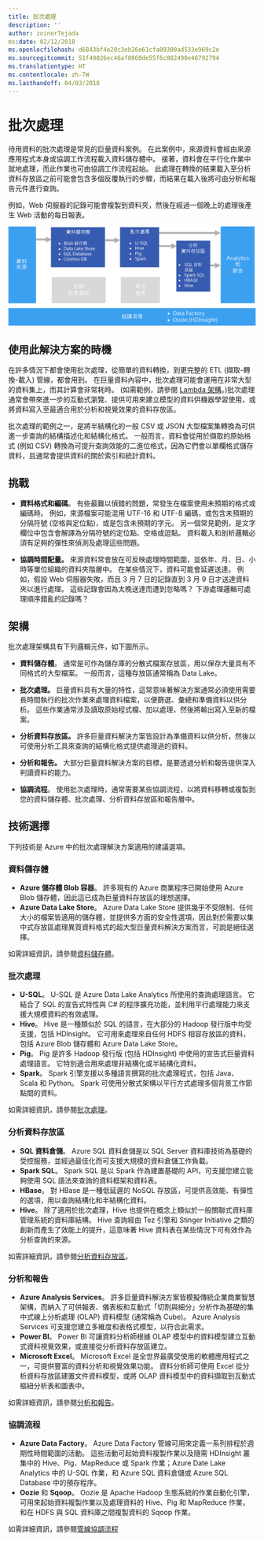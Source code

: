 ```yaml
---
title: 批次處理
description: ''
author: zoinerTejada
ms:date: 02/12/2018
ms.openlocfilehash: d6843bf4e20c3eb26e61cfa09300ad533e969c2e
ms.sourcegitcommit: 51f49026ec46af0860de55f6c082490e46792794
ms.translationtype: HT
ms.contentlocale: zh-TW
ms.lasthandoff: 04/03/2018
---
```

# <a name="batch-processing"></a>批次處理

待用資料的批次處理是常見的巨量資料案例。 在此案例中，來源資料會經由來源應用程式本身或協調工作流程載入資料儲存體中。 接著，資料會在平行化作業中就地處理，而此作業也可由協調工作流程起始。 此處理在轉換的結果載入至分析資料存放區之前可能會包含多個反覆執行的步驟，而結果在載入後將可由分析和報告元件進行查詢。

例如，Web 伺服器的記錄可能會複製到資料夾，然後在經過一個晚上的處理後產生 Web 活動的每日報表。

![](./images/batch-pipeline.png)

## <a name="when-to-use-this-solution"></a>使用此解決方案的時機

在許多情況下都會使用批次處理，從簡單的資料轉換，到更完整的 ETL (擷取-轉換-載入) 管線，都會用到。 在巨量資料內容中，批次處理可能會運用在非常大型的資料集上，而其計算會非常耗時。 (如需範例，請參閱 [Lambda 架構](../big-data/index.md#lambda-architecture)。)批次處理通常會帶來進一步的互動式瀏覽、提供可用來建立模型的資料供機器學習使用，或將資料寫入至最適合用於分析和視覺效果的資料存放區。

批次處理的範例之一，是將半結構化的一般 CSV 或 JSON 大型檔案集轉換為可供進一步查詢的結構描述化和結構化格式。 一般而言，資料會從用於擷取的原始格式 (例如 CSV) 轉換為可提升查詢效能的二進位格式，因為它們會以單欄格式儲存資料，且通常會提供資料的關於索引和統計資料。

## <a name="challenges"></a>挑戰

- **資料格式和編碼**。 有些最難以偵錯的問題，常發生在檔案使用未預期的格式或編碼時。 例如，來源檔案可能混用 UTF-16 和 UTF-8 編碼，或包含未預期的分隔符號 (空格與定位點)，或是包含未預期的字元。 另一個常見範例，是文字欄位中包含會解譯為分隔符號的定位點、空格或逗點。 資料載入和剖析邏輯必須有足夠的彈性來偵測及處理這些問題。

- **協調時間配量。** 來源資料常會放在可反映處理時間範圍，並依年、月、日、小時等單位組織的資料夾階層中。 在某些情況下，資料可能會延遲送達。 例如，假設 Web 伺服器失敗，而且 3 月 7 日的記錄直到 3 月 9 日才送達資料夾以進行處理。 這些記錄會因為太晚送達而遭到忽略嗎？ 下游處理邏輯可處理順序錯亂的記錄嗎？

## <a name="architecture"></a>架構

批次處理架構具有下列邏輯元件，如下圖所示。

- **資料儲存體**。 通常是可作為儲存庫的分散式檔案存放區，用以保存大量具有不同格式的大型檔案。 一般而言，這種存放區通常稱為 Data Lake。 

- **批次處理。** 巨量資料具有大量的特性，這常意味著解決方案通常必須使用需要長時間執行的批次作業來處理資料檔案，以便篩選、彙總和準備資料以供分析。 這些作業通常涉及讀取原始程式檔、加以處理，然後將輸出寫入至新的檔案。 

- **分析資料存放區。** 許多巨量資料解決方案皆設計為準備資料以供分析，然後以可使用分析工具來查詢的結構化格式提供處理過的資料。 

- **分析和報告。** 大部分巨量資料解決方案的目標，是要透過分析和報告提供深入判讀資料的能力。 

- **協調流程**。 使用批次處理時，通常需要某些協調流程，以將資料移轉或複製到您的資料儲存體、批次處理、分析資料存放區和報告層中。

## <a name="technology-choices"></a>技術選擇

下列技術是 Azure 中的批次處理解決方案適用的建議選項。

### <a name="data-storage"></a>資料儲存體

- **Azure 儲存體 Blob 容器**。 許多現有的 Azure 商業程序已開始使用 Azure Blob 儲存體，因此這已成為巨量資料存放區的理想選擇。
- **Azure Data Lake Store**。 Azure Data Lake Store 提供幾乎不受限制、任何大小的檔案皆適用的儲存體，並提供多方面的安全性選項，因此對於需要以集中式存放區處理異質資料格式的超大型巨量資料解決方案而言，可說是絕佳選擇。

如需詳細資訊，請參閱[資料儲存體](../technology-choices/data-storage.md)。

### <a name="batch-processing"></a>批次處理

- **U-SQL**。 U-SQL 是 Azure Data Lake Analytics 所使用的查詢處理語言。 它結合了 SQL 的宣告式特性與 C# 的程序擴充功能，並利用平行處理能力來支援大規模資料的有效處理。
- **Hive**。 Hive 是一種類似於 SQL 的語言，在大部分的 Hadoop 發行版中均受支援，包括 HDInsight。 它可用來處理來自任何 HDFS 相容存放區的資料，包括 Azure Blob 儲存體和 Azure Data Lake Store。
- **Pig**。 Pig 是許多 Hadoop 發行版 (包括 HDInsight) 中使用的宣告式巨量資料處理語言。 它特別適合用來處理非結構化或半結構化資料。
- **Spark**。 Spark 引擎支援以多種語言撰寫的批次處理程式，包括 Java、Scala 和 Python。 Spark 可使用分散式架構以平行方式處理多個背景工作節點間的資料。

如需詳細資訊，請參閱[批次處理](../technology-choices/batch-processing.md)。

### <a name="analytical-data-store"></a>分析資料存放區

- **SQL 資料倉儲**。 Azure SQL 資料倉儲是以 SQL Server 資料庫技術為基礎的受控服務，並經過最佳化而可支援大規模的資料倉儲工作負載。
- **Spark SQL**。 Spark SQL 是以 Spark 作為建置基礎的 API，可支援您建立能夠使用 SQL 語法來查詢的資料框架和資料表。
- **HBase**。 對 HBase 是一種低延遲的 NoSQL 存放區，可提供高效能、有彈性的選項，用以查詢結構化和半結構化資料。
- **Hive**。 除了適用於批次處理，Hive 也提供在概念上類似於一般關聯式資料庫管理系統的資料庫結構。 Hive 查詢經由 Tez 引擎和 Stinger Initiative 之類的創新而產生了效能上的提升，這意味著 Hive 資料表在某些情況下可有效作為分析查詢的來源。

如需詳細資訊，請參閱[分析資料存放區](../technology-choices/analytical-data-stores.md)。

### <a name="analytics-and-reporting"></a>分析和報告

- **Azure Analysis Services**。 許多巨量資料解決方案皆模擬傳統企業商業智慧架構，而納入了可供報表、儀表板和互動式「切割與細分」分析作為基礎的集中式線上分析處理 (OLAP) 資料模型 (通常稱為 Cube)。 Azure Analysis Services 可支援您建立多維度和表格式模型，以符合此需求。
- **Power BI**。 Power BI 可讓資料分析師根據 OLAP 模型中的資料模型建立互動式資料視覺效果，或直接從分析資料存放區建立。
- **Microsoft Excel**。 Microsoft Excel 是全世界最廣受使用的軟體應用程式之一，可提供豐富的資料分析和視覺效果功能。 資料分析師可使用 Excel 從分析資料存放區建置文件資料模型，或將 OLAP 資料模型中的資料擷取到互動式樞紐分析表和圖表中。

如需詳細資訊，請參閱[分析和報告](../technology-choices/analysis-visualizations-reporting.md)。

### <a name="orchestration"></a>協調流程

- **Azure Data Factory**。 Azure Data Factory 管線可用來定義一系列排程於週期性時間範圍的活動。 這些活動可起始資料複製作業以及隨需 HDInsight 叢集中的 Hive、Pig、MapReduce 或 Spark 作業；Azure Date Lake Analytics 中的 U-SQL 作業，和 Azure SQL 資料倉儲或 Azure SQL Database 中的預存程序。
- **Oozie** 和 **Sqoop**。 Oozie 是 Apache Hadoop 生態系統的作業自動化引擎，可用來起始資料複製作業以及處理資料的 Hive、Pig 和 MapReduce 作業，和在 HDFS 與 SQL 資料庫之間複製資料的 Sqoop 作業。

如需詳細資訊，請參閱[管線協調流程](../technology-choices/pipeline-orchestration-data-movement.md)
